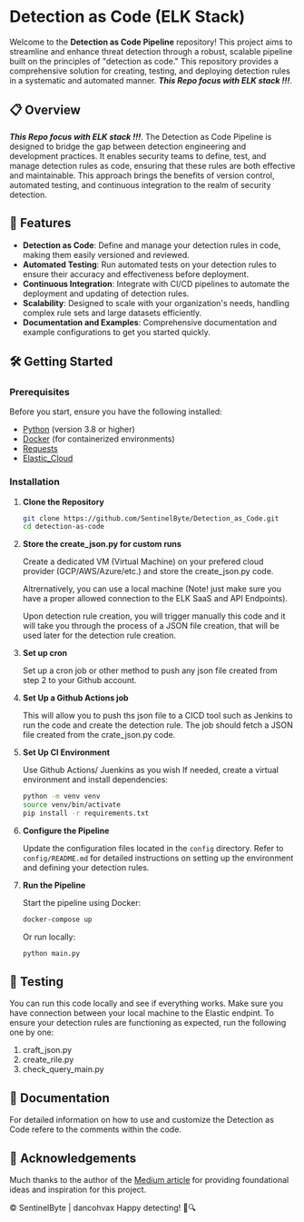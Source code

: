 # Detection as Code (ELK Stack)

Welcome to the **Detection as Code Pipeline** repository! This project aims to streamline and enhance threat detection through a robust, scalable pipeline built on the principles of "detection as code." This repository provides a comprehensive solution for creating, testing, and deploying detection rules in a systematic and automated manner. ***This Repo focus with ELK stack !!!***.

## 📋 Overview

***This Repo focus with ELK stack !!!***.
The Detection as Code Pipeline is designed to bridge the gap between detection engineering and development practices. It enables security teams to define, test, and manage detection rules as code, ensuring that these rules are both effective and maintainable. This approach brings the benefits of version control, automated testing, and continuous integration to the realm of security detection.

## 🚀 Features

- **Detection as Code**: Define and manage your detection rules in code, making them easily versioned and reviewed.
- **Automated Testing**: Run automated tests on your detection rules to ensure their accuracy and effectiveness before deployment.
- **Continuous Integration**: Integrate with CI/CD pipelines to automate the deployment and updating of detection rules.
- **Scalability**: Designed to scale with your organization's needs, handling complex rule sets and large datasets efficiently.
- **Documentation and Examples**: Comprehensive documentation and example configurations to get you started quickly.

## 🛠️ Getting Started

### Prerequisites

Before you start, ensure you have the following installed:
- [Python](https://www.python.org/) (version 3.8 or higher)
- [Docker](https://www.docker.com/) (for containerized environments)
- [Requests](https://pypi.org/project/requests/)
- [Elastic_Cloud](https://www.elastic.co/guide/en/security/current/security-apis.html)


### Installation

1. **Clone the Repository**

   ```bash
   git clone https://github.com/SentinelByte/Detection_as_Code.git
   cd detection-as-code
   ```

2. **Store the create_json.py for custom runs**

   Create a dedicated VM (Virtual Machine) on your prefered cloud provider (GCP/AWS/Azure/etc.) and store the create_json.py code.
   
   Altrernatively, you can use a local machine (Note! just make sure you have a proper allowed connection to the ELK SaaS and API Endpoints).

   Upon detection rule creation, you will trigger manually this code and it will take you through the process of a JSON file creation, that will be used later for the detection rule creation.

3. **Set up cron**

   Set up a cron job or other method to push any json file created from step 2 to your Github account.
   
5. **Set Up a Github Actions job**

   This will allow you to push ths json file to a CICD tool such as Jenkins to run the code and create the detection rule.
   The job should fetch a JSON file created from the crate_json.py code.
   
6. **Set Up CI Environment**
   
   Use Github Actions/ Juenkins as you wish
   If needed, create a virtual environment and install dependencies:

   ```bash
   python -m venv venv
   source venv/bin/activate
   pip install -r requirements.txt
   ```

7. **Configure the Pipeline**

   Update the configuration files located in the `config` directory. Refer to `config/README.md` for detailed instructions on setting up the environment and defining your detection rules.

8. **Run the Pipeline**

   Start the pipeline using Docker:

   ```bash
   docker-compose up
   ```

   Or run locally:

   ```bash
   python main.py
   ```

## 🧪 Testing

You can run this code locally and see if everything works.
Make sure you have connection between your local machine to the Elastic endpint.
To ensure your detection rules are functioning as expected, run the following one by one:
1. craft_json.py
2. create_rile.py
3. check_query_main.py

## 📝 Documentation

For detailed information on how to use and customize the Detection as Code refere to the comments within the code.

## 🤝 Acknowledgements

Much thanks to the author of the [Medium article](https://medium.com/threatpunter/from-soup-to-nuts-building-a-detection-as-code-pipeline-28945015fc38) for providing foundational ideas and inspiration for this project.

© SentinelByte | dancohvax
Happy detecting! 🚀🔍
